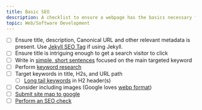 ```yaml
---
title: Basic SEO
description: A checklist to ensure a webpage has the basics necessary for search engine optimization (SEO).
topic: Web/Software Development
---
```


- [ ]  Ensure title, description, Canonical URL and other relevant metadata is present. Use [Jekyll SEO Tag](https://github.com/jekyll/jekyll-seo-tag) if using Jekyll.
- [ ]  Ensure title is intriguing enough to get a search visitor to click
- [ ]  Write in [simple, short sentences](https://dilbertblog.typepad.com/the_dilbert_blog/2007/06/the_day_you_bec.html) focused on the main targeted keyword
- [ ] Perform [keyword research](https://ahrefs.com/blog/keyword-research/)
- [ ] Target keywords in title, H2s, and URL path
  - [ ] [Long tail keywords](https://www.wordstream.com/long-tail-keywords) in H2 header(s)
- [ ] Consider including images (Google loves [webp format](https://developers.google.com/speed/webp/))
- [ ] [Submit site map to google](https://search.google.com/search-console/sitemaps)
- [ ] [Perform an SEO check](https://www.seobility.net/en/seocheck/)
